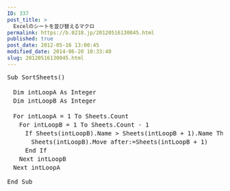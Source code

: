 ```yaml
---
ID: 337
post_title: >
  Excelのシートを並び替えるマクロ
permalink: https://b.0218.jp/20120516130045.html
published: true
post_date: 2012-05-16 13:00:45
modified_date: 2014-06-20 10:33:40
slug: 20120516130045.html
---
```

<pre class='prettyprint linenums'>
Sub SortSheets()

　Dim intLoopA As Integer
　Dim intLoopB As Integer

　For intLoopA = 1 To Sheets.Count
　　For intLoopB = 1 To Sheets.Count - 1
　　　If Sheets(intLoopB).Name > Sheets(intLoopB + 1).Name Then
　　　　Sheets(intLoopB).Move after:=Sheets(intLoopB + 1)
　　　End If
　　Next intLoopB
　Next intLoopA

End Sub
</pre>